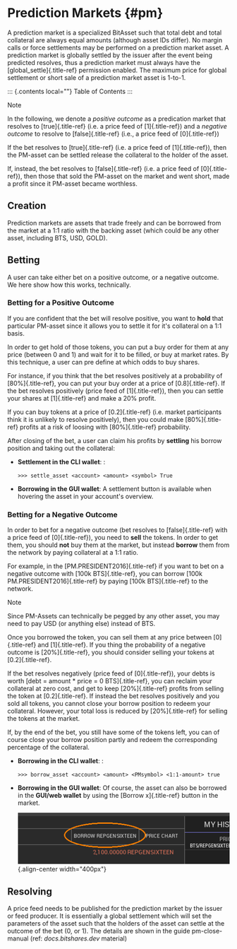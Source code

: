 # Prediction Markets {#pm}

A prediction market is a specialized BitAsset such that total debt and
total collateral are always equal amounts (although asset IDs differ).
No margin calls or force settlements may be performed on a prediction
market asset. A prediction market is globally settled by the issuer
after the event being predicted resolves, thus a prediction market must
always have the [global_settle]{.title-ref} permission enabled. The
maximum price for global settlement or short sale of a prediction market
asset is 1-to-1.

::: {.contents local=""}
Table of Contents
:::

> [!NOTE]
> In the following, we denote a *positive outcome* as a predication
> market that resolves to [true]{.title-ref} (i.e. a price feed of
> [1]{.title-ref}) and a *negative outcome* to resolve to
> [false]{.title-ref} (i.e., a price feed of [0]{.title-ref})

If the bet resolves to [true]{.title-ref} (i.e. a price feed of
[1]{.title-ref}), then the PM-asset can be settled release the
collateral to the holder of the asset.

If, instead, the bet resolves to [false]{.title-ref} (i.e. a price feed
of [0]{.title-ref}), then those that sold the PM-asset on the market and
went short, made a profit since it PM-asset became worthless.

## Creation

Prediction markets are assets that trade freely and can be borrowed from
the market at a 1:1 ratio with the backing asset (which could be any
other asset, including BTS, USD, GOLD).

## Betting

A user can take either bet on a positive outcome, or a negative outcome.
We here show how this works, technically.

### Betting for a Positive Outcome

If you are confident that the bet will resolve positive, you want to
**hold** that particular PM-asset since it allows you to settle it for
it\'s collateral on a 1:1 basis.

In order to get hold of those tokens, you can put a buy order for them
at any price (between 0 and 1) and wait for it to be filled, or buy at
market rates. By this technique, a user can pre define at which odds to
buy shares.

For instance, if you think that the bet resolves positively at a
probability of [80%]{.title-ref}, you can put your buy order at a price
of [0.8]{.title-ref}. If the bet resolves positively (price feed of
[1]{.title-ref}), then you can settle your shares at [1]{.title-ref} and
make a 20% profit.

If you can buy tokens at a price of [0.2]{.title-ref} (i.e. market
participants think it is unlikely to resolve positively), then you could
make [80%]{.title-ref} profits at a risk of loosing with
[80%]{.title-ref} probability.

After closing of the bet, a user can claim his profits by **settling**
his borrow position and taking out the collateral:

- **Settlement in the CLI wallet**: :

      >>> settle_asset <account> <amount> <symbol> True

- **Borrowing in the GUI wallet**: A settlement button is available when
  hovering the asset in your account\'s overview.

### Betting for a Negative Outcome

In order to bet for a negative outcome (bet resolves to
[false]{.title-ref} with a price feed of [0]{.title-ref}), you need to
**sell** the tokens. In order to get them, you should **not** buy them
at the market, but instead **borrow** them from the network by paying
collateral at a 1:1 ratio.

For example, in the [PM.PRESIDENT2016]{.title-ref} if you want to bet on
a negative outcome with [100k BTS]{.title-ref}, you can borrow [100k
PM.PRESIDENT2016]{.title-ref} by paying [100k BTS]{.title-ref} to the
network.

> [!NOTE]
> Since PM-Assets can technically be pegged by any other asset, you may
> need to pay USD (or anything else) instead of BTS.

Once you borrowed the token, you can sell them at any price between
[0]{.title-ref} and [1]{.title-ref}. If you thing the probability of a
negative outcome is [20%]{.title-ref}, you should consider selling your
tokens at [0.2]{.title-ref}.

If the bet resolves negatively (price feed of [0]{.title-ref}), your
debts is worth [debt = amount \* price = 0 BTS]{.title-ref}, you can
reclaim your collateral at zero cost, and get to keep [20%]{.title-ref}
profits from selling the token at [0.2]{.title-ref}. If instead the bet
resolves positively and you sold all tokens, you cannot close your
borrow position to redeem your collateral. However, your total loss is
reduced by [20%]{.title-ref} for selling the tokens at the market.

If, by the end of the bet, you still have some of the tokens left, you
can of course close your borrow position partly and redeem the
corresponding percentage of the collateral.

- **Borrowing in the CLI wallet**: :

      >>> borrow_asset <account> <amount> <PMsymbol> <1:1-amount> true

- **Borrowing in the GUI wallet**: Of course, the asset can also be
  borrowed in the **GUI/web wallet** by using the [Borrow x]{.title-ref}
  button in the market.

  ![Borrow PM-Asset](pm-borrow-btn.png){.align-center width="400px"}

## Resolving

A price feed needs to be published for the prediction market by the
issuer or feed producer. It is essentially a global settlement which
will set the parameters of the asset such that the holders of the asset
can settle at the outcome of the bet (0, or 1). The details are shown in
the guide pm-close-manual (ref: *docs.bitshares.dev* material)
